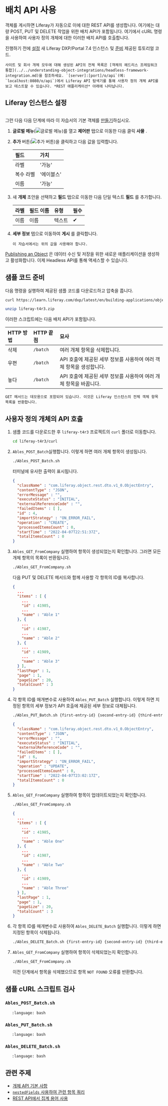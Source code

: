 # 배치 API 사용

객체를 게시하면 Liferay가 자동으로 이에 대한 REST API를 생성합니다. 여기에는 대량 POST, PUT 및 DELETE 작업을 위한 배치 API가 포함됩니다. 여기에서 cURL 명령을 사용하여 사용자 정의 개체에 대한 이러한 배치 API를 호출합니다.

진행하기 전에 [설정](#setting-up-a-liferay-instance) 새 Liferay DXP/Portal 7.4 인스턴스 및 [준비](#preparing-the-sample-code) 제공된 튜토리얼 코드.

```{tip}
사이트 및 회사 개체 모두에 대해 생성된 API의 전체 목록은 [객체의 헤드리스 프레임워크 통합](../../understanding-object-integrations/headless-framework-integration.md)을 참조하세요. `[server]:[port]/o/api`(예: `localhost:8080/o/api`)에서 Liferay API 탐색기를 통해 사용자 정의 개체 API를 보고 테스트할 수 있습니다. *REST 애플리케이션* 아래에 나타납니다.
```

## Liferay 인스턴스 설정

```{include} /_snippets/run-liferay-portal.md
```

그런 다음 다음 단계에 따라 이 자습서의 기본 객체를 [만들기](../../creating-and-managing-objects/creating-objects.md)하십시오.

1. **글로벌 메뉴**(![글로벌 메뉴](../../../../images/icon-applications-menu.png))를 열고 **제어판** 탭으로 이동한 다음 클릭 **사물** .

1. **추가** 버튼(![추가 버튼](../../../../images/icon-add.png))을 클릭하고 다음 값을 입력합니다.

    | 필드 | 가치 |
    | :--- | :--- |
    | 라벨 | '가능' |
    | 복수 라벨 | '에이블스' |
    | 이름 | '가능' |

1. 새 **개체** 초안을 선택하고 **필드** 탭으로 이동한 다음 단일 텍스트 **필드** 를 추가합니다.

    | 라벨 | 필드 이름 | 유형 | 필수 |
    | :--- | :--- | :--- | :--- |
    | 이름 | 이름 | 텍스트 | &#10004; |

1. **세부 정보** 탭으로 이동하여 **게시** 를 클릭합니다.

   ```{important}
   이 자습서에서는 위의 값을 사용해야 합니다.
   ```

[Publishing an Object](../../creating-and-managing-objects/creating-objects.md#publishing-object-drafts) 은 데이터 수신 및 저장을 위한 새로운 애플리케이션을 생성하고 활성화합니다. 이제 Headless API를 통해 액세스할 수 있습니다.

## 샘플 코드 준비

다음 명령을 실행하여 제공된 샘플 코드를 다운로드하고 압축을 풉니다.

```bash
curl https://learn.liferay.com/dxp/latest/en/building-applications/objects/objects-tutorials/using-apis/liferay-t4r3.zip -O
```

```bash
unzip liferay-t4r3.zip
```

이러한 스크립트에는 다음 배치 API가 포함됩니다.

| HTTP 방법 | HTTP 끝점  | 묘사                                       |
|:------- |:-------- |:---------------------------------------- |
| 삭제      | `/batch` | 여러 개체 항목을 삭제합니다.                         |
| 우편      | `/batch` | API 호출에 제공된 세부 정보를 사용하여 여러 객체 항목을 생성합니다. |
| 놓다      | `/batch` | API 호출에 제공된 세부 정보를 사용하여 여러 개체 항목을 바꿉니다.  |

```{note}
GET 메서드는 데모용으로 포함되어 있습니다. 이것은 Liferay 인스턴스의 전체 객체 항목 목록을 반환합니다.
```

## 사용자 정의 개체의 API 호출

1. 샘플 코드를 다운로드한 후 `liferay-t4r3` 프로젝트의 `curl` 폴더로 이동합니다.

   ```bash
   cd liferay-t4r3/curl
   ```

1. `Ables_POST_Batch`실행합니다. 이렇게 하면 여러 개체 항목이 생성됩니다.

   ```bash
   ./Ables_POST_Batch.sh
   ```

   터미널에 유사한 출력이 표시됩니다.

   ```json
   {
     "className" : "com.liferay.object.rest.dto.v1_0.ObjectEntry",
     "contentType" : "JSON",
     "errorMessage" : "",
     "executeStatus" : "INITIAL",
     "externalReferenceCode" : "",
     "failedItems" : [ ],
     "id" : 4,
     "importStrategy" : "ON_ERROR_FAIL",
     "operation" : "CREATE",
     "processedItemsCount" : 0,
     "startTime" : "2022-04-07T22:51:37Z",
     "totalItemsCount" : 0
   }
   ```

1. `Ables_GET_FromCompany` 실행하여 항목이 생성되었는지 확인합니다. 그러면 모든 개체 항목의 목록이 반환됩니다.

   ```bash
   ./Ables_GET_FromCompany.sh
   ```

   다음 PUT 및 DELETE 메서드와 함께 사용할 각 항목의 ID를 복사합니다.

   ```json
   {
     ...
     "items" : [ {
       ...
       "id" : 41985,
       ...
       "name" : "Able 1"
     }, {
       ...
       "id" : 41987,
       ...
       "name" : "Able 2"
     }, {
       ...
       "id" : 41989,
       ...
       "name" : "Able 3"
     } ],
     "lastPage" : 1,
     "page" : 1,
     "pageSize" : 20,
     "totalCount" : 3
   }
   ```

1. 각 항목 ID를 매개변수로 사용하여 `Ables_PUT_Batch` 실행합니다. 이렇게 하면 지정된 항목의 세부 정보가 API 호출에 제공된 세부 정보로 대체됩니다.

   ```bash
   ./Ables_PUT_Batch.sh {first-entry-id} {second-entry-id} {third-entry-id}
   ```

   ```json
   {
     "className" : "com.liferay.object.rest.dto.v1_0.ObjectEntry",
     "contentType" : "JSON",
     "errorMessage" : "",
     "executeStatus" : "INITIAL",
     "externalReferenceCode" : "",
     "failedItems" : [ ],
     "id" : 6,
     "importStrategy" : "ON_ERROR_FAIL",
     "operation" : "UPDATE",
     "processedItemsCount" : 0,
     "startTime" : "2022-04-07T23:02:17Z",
     "totalItemsCount" : 0
   }
   ```

1. `Ables_GET_FromCompany` 실행하여 항목이 업데이트되었는지 확인합니다.

   ```bash
   ./Ables_GET_FromCompany.sh
   ```

   ```json
   {
     ...
     "items" : [ {
       ...
       "id" : 41985,
       ...
       "name" : "Able One"
     }, {
       ...
       "id" : 41987,
       ...
       "name" : "Able Two"
     }, {
       ...
       "id" : 41989,
       ...
       "name" : "Able Three"
     } ],
     "lastPage" : 1,
     "page" : 1,
     "pageSize" : 20,
     "totalCount" : 3
   }
   ```

1. 각 항목 ID를 매개변수로 사용하여 `Ables_DELETE_Batch` 실행합니다. 이렇게 하면 지정된 항목이 삭제됩니다.

   ```bash
   ./Ables_DELETE_Batch.sh {first-entry-id} {second-entry-id} {third-entry-id}
   ```

1. `Ables_GET_FromCompany` 실행하여 항목이 삭제되었는지 확인합니다.

   ```bash
   ./Ables_GET_FromCompany.sh
   ```

   이전 단계에서 항목을 삭제했으므로 항목 `NOT FOUND` 오류를 반환합니다.

## 샘플 cURL 스크립트 검사

### `Ables_POST_Batch.sh`

```{literalinclude} ./using-batch-apis/resources/liferay-t4r3.zip/curl/Ables_POST_Batch.sh
   :language: bash
```

### `Ables_PUT_Batch.sh`

```{literalinclude} ./using-batch-apis/resources/liferay-t4r3.zip/curl/Ables_PUT_Batch.sh
   :language: bash
```

### `Ables_DELETE_Batch.sh`

```{literalinclude} ./using-batch-apis/resources/liferay-t4r3.zip/curl/Ables_DELETE_Batch.sh
   :language: bash
```

## 관련 주제

* [개체 API 기본 사항](./object-api-basics.md)
* [`nestedFields` 사용하여 관련 항목 쿼리](./using-nestedfields-to-query-related-entries.md)
* [REST API에서 집계 용어 사용](./using-aggregation-terms-with-rest-apis.md)
